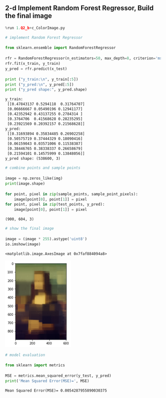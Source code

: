 ## 2-d Implement Random Forest Regressor, Build the final image


```python
%run 1.Q2_b+c_ColorImage.py
```


```python
# implement Random Forest Regressor

from sklearn.ensemble import RandomForestRegressor

rfr = RandomForestRegressor(n_estimators=50, max_depth=8, criterion='mse')
rfr.fit(x_train, y_train)
y_pred = rfr.predict(x_test)

print ("y_train:\n", y_train[:5])
print ("y_pred:\n", y_pred[:5])
print ("y_pred shape:", y_pred.shape)
```

    y_train:
     [[0.47843137 0.5294118  0.31764707]
     [0.06666667 0.05490196 0.12941177]
     [0.42352942 0.43137255 0.2784314 ]
     [0.3764706  0.41568628 0.28235295]
     [0.23921569 0.20392157 0.21568628]]
    y_pred:
     [[0.31693894 0.35834485 0.26902258]
     [0.50575719 0.37444329 0.18090416]
     [0.06159043 0.03571006 0.11538387]
     [0.38446765 0.38338337 0.26658679]
     [0.21594101 0.14575999 0.13848056]]
    y_pred shape: (538600, 3)



```python
# combine points and sample points

image = np.zeros_like(img)
print(image.shape)

for point, pixel in zip(sample_points, sample_point_pixels):
    image[point[0], point[1]] = pixel
for point, pixel in zip(test_points, y_pred):
    image[point[0], point[1]] = pixel
```

    (900, 604, 3)



```python
# show the final image

image = (image * 255).astype('uint8')
io.imshow(image)
```




    <matplotlib.image.AxesImage at 0x7faf884094a8>




![png](output_4_1.png)



```python
# model evaluation

from sklearn import metrics

MSE = metrics.mean_squared_error(y_test, y_pred)
print('Mean Squared Error(MSE)=', MSE)
```

    Mean Squared Error(MSE)= 0.0054287955890030375

